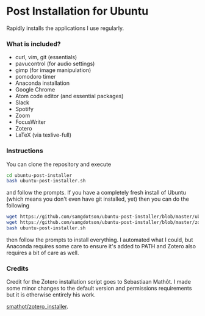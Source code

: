 # Post Installation for Ubuntu
Rapidly installs the applications I use regularly. 

### What is included?
- curl, vim, git (essentials)
- pavucontrol (for audio settings)
- gimp (for image manipulation)
- pomodoro timer
- Anaconda installation
- Google Chrome 
- Atom code editor (and essential packages)
- Slack
- Spotify
- Zoom
- FocusWriter
- Zotero
- LaTeX (via texlive-full)


### Instructions

You can clone the repository and execute

```bash
cd ubuntu-post-installer
bash ubuntu-post-installer.sh
```

and follow the prompts. If you have  a completely fresh install of Ubuntu (which 
means you don't even have git installed, yet) then you can do the following

```bash
wget https://github.com/samgdotson/ubuntu-post-installer/blob/master/ubuntu-post-installer.sh
wget https://github.com/samgdotson/ubuntu-post-installer/blob/master/zotero_installer.sh
bash ubuntu-post-installer.sh
```

then follow the prompts to install everything. I automated what I could, but Anaconda requires
some care to ensure it's added to PATH and Zotero also requires a bit of care as well. 

### Credits
Credit for the Zotero installation script goes to Sebastiaan Mathôt. I made some minor changes
to the default version and permissions requirements but it is otherwise entirely his work. 

[smathot/zotero_installer](https://github.com/smathot/zotero_installer).
